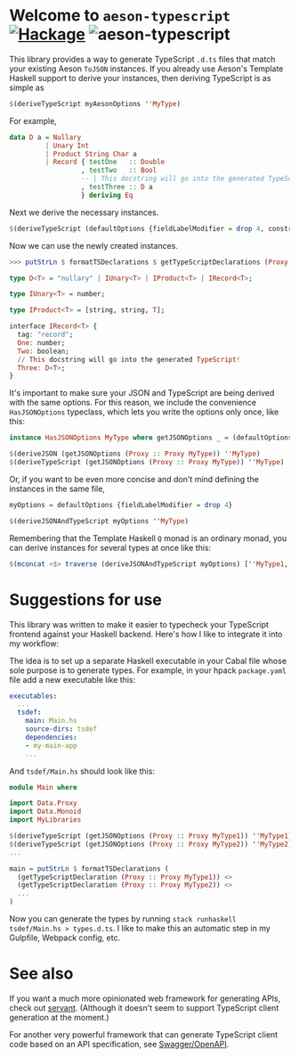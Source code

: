 
# Welcome to `aeson-typescript` [![Hackage](https://img.shields.io/hackage/v/aeson-typescript.svg)](https://hackage.haskell.org/package/aeson-typescript) ![aeson-typescript](https://github.com/codedownio/aeson-typescript/workflows/aeson-typescript/badge.svg)

This library provides a way to generate TypeScript `.d.ts` files that match your existing Aeson `ToJSON` instances.
If you already use Aeson's Template Haskell support to derive your instances, then deriving TypeScript is as simple as

```haskell
$(deriveTypeScript myAesonOptions ''MyType)
```

For example,

```haskell
data D a = Nullary
         | Unary Int
         | Product String Char a
         | Record { testOne   :: Double
                  , testTwo   :: Bool
                  -- | This docstring will go into the generated TypeScript!
                  , testThree :: D a
                  } deriving Eq
```

Next we derive the necessary instances.

```haskell
$(deriveTypeScript (defaultOptions {fieldLabelModifier = drop 4, constructorTagModifier = map toLower}) ''D)
```

Now we can use the newly created instances.

```haskell
>>> putStrLn $ formatTSDeclarations $ getTypeScriptDeclarations (Proxy :: Proxy (D T))

type D<T> = "nullary" | IUnary<T> | IProduct<T> | IRecord<T>;

type IUnary<T> = number;

type IProduct<T> = [string, string, T];

interface IRecord<T> {
  tag: "record";
  One: number;
  Two: boolean;
  // This docstring will go into the generated TypeScript!
  Three: D<T>;
}
```

It's important to make sure your JSON and TypeScript are being derived with the same options. For this reason, we
include the convenience `HasJSONOptions` typeclass, which lets you write the options only once, like this:

```haskell
instance HasJSONOptions MyType where getJSONOptions _ = (defaultOptions {fieldLabelModifier = drop 4})

$(deriveJSON (getJSONOptions (Proxy :: Proxy MyType)) ''MyType)
$(deriveTypeScript (getJSONOptions (Proxy :: Proxy MyType)) ''MyType)
```

Or, if you want to be even more concise and don't mind defining the instances in the same file,

```haskell
myOptions = defaultOptions {fieldLabelModifier = drop 4}

$(deriveJSONAndTypeScript myOptions ''MyType)
```

Remembering that the Template Haskell `Q` monad is an ordinary monad, you can derive instances for several types at once like this:

```haskell
$(mconcat <$> traverse (deriveJSONAndTypeScript myOptions) [''MyType1, ''MyType2, ''MyType3])
```


# Suggestions for use

This library was written to make it easier to typecheck your TypeScript frontend against your Haskell backend. Here's how I like to integrate it into my workflow:

The idea is to set up a separate Haskell executable in your Cabal file whose sole purpose is to generate types. For example, in your hpack `package.yaml` file add a new executable like this:

```yaml
executables:
  ...
  tsdef:
    main: Main.hs
    source-dirs: tsdef
    dependencies:
    - my-main-app
    ...
```

And `tsdef/Main.hs` should look like this:

```haskell
module Main where

import Data.Proxy
import Data.Monoid
import MyLibraries

$(deriveTypeScript (getJSONOptions (Proxy :: Proxy MyType1)) ''MyType1)
$(deriveTypeScript (getJSONOptions (Proxy :: Proxy MyType2)) ''MyType2)
...

main = putStrLn $ formatTSDeclarations (
  (getTypeScriptDeclaration (Proxy :: Proxy MyType1)) <>
  (getTypeScriptDeclaration (Proxy :: Proxy MyType2)) <>
  ...
)
```

Now you can generate the types by running `stack runhaskell tsdef/Main.hs > types.d.ts`. I like to make this an automatic step in my Gulpfile, Webpack config, etc.


# See also

If you want a much more opinionated web framework for generating APIs, check out [servant](http://haskell-servant.readthedocs.io/en/stable/). (Although it doesn't seem to support TypeScript client generation at the moment.)

For another very powerful framework that can generate TypeScript client code based on an API specification, see [Swagger/OpenAPI](https://github.com/swagger-api/swagger-codegen).
